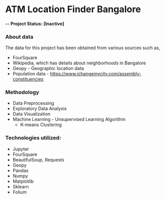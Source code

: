 # ATM Location Finder Bangalore
   
#### -- Project Status: [Inactive]

### About data
The data for this project has been obtained from various sources such as,
  * FourSquare
  * Wikipedia, which has details about neighborhoods in Bangalore
  * Geopy - Geographic location data
  * Population data - https://www.ichangemycity.com/assembly-constituencies
  
### Methodology
  * Data Preprocessing
  * Exploratory Data Analysis
  * Data Visualization
  * Machine Learning - Unsupervised Learning Algorithm
    * K-means Clustering

### Technologies utilized:
  * Jupyter
  * FourSquare
  * BeautifulSoup, Requests
  * Geopy
  * Pandas
  * Numpy
  * Matplotlib
  * Sklearn
  * Folium

